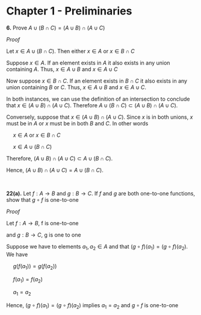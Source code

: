 # Chapter 1 - Preliminaries

**6\.** Prove $A \cup (B \cap C) = (A \cup B) \cap (A \cup C)$

*Proof*

Let $x \in A \cup (B \cap C)$. Then either $x \in A$ or $x \in B \cap C$

Suppose $x \in A$. If an element exists in $A$ it also exists in any union containing $A$. Thus,
$x \in A \cup B$ and $x \in A \cup C$

Now suppose $x \in B \cap C$. If an element exists in $B \cap C$ it also exists in any union containing $B$ or $C$. Thus, $x \in A \cup B$ and $x \in A \cup C$.

In both instances, we can use the definition of an intersection to conclude that $x \in (A \cup B) \cap (A \cup C)$. Therefore $A \cup (B \cap C) \subset (A \cup B) \cap (A \cup C)$.

Conversely, suppose that $x \in (A \cup B) \cap (A \cup C)$. Since $x$ is in both unions, $x$ must be in $A$ or $x$ must be in both $B$ and $C$. In other words 

&emsp; $x \in A$ or $x \in B \cap C$

&emsp; $x \in A \cup (B \cap C)$
  
Therefore, $(A \cup B) \cap (A \cup C) \subset A \cup (B \cap C)$.

Hence, $(A \cup B) \cap (A \cup C) = A \cup (B \cap C)$.

&nbsp;

**22(a)\.** Let $f : A \rightarrow B$ and $g : B \rightarrow C$. If $f$ and $g$ are both one-to-one functions, show that $g \circ f$ is one-to-one

*Proof*

Let $f : A \rightarrow B$, f is one-to-one
&nbsp;

and $g : B \rightarrow C$, g is one to one

Suppose we have to elements $a_1, a_2 \in A$ and that $(g \circ f)(a_1) = (g \circ f)(a_2)$. We have

&emsp; $g(f(a_1)) = g(f(a_2))$

&emsp; $f(a_1) = f(a_2)$

&emsp; $a_1 = a_2$

Hence, $(g \circ f)(a_1) = (g \circ f)(a_2)$ implies $a_1 = a_2$ and $g \circ f$ is one-to-one

